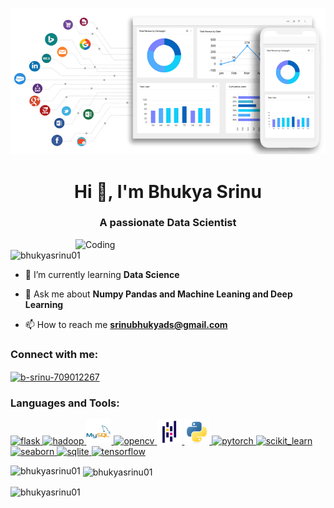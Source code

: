  [![MasterHead](https://raw.githubusercontent.com/SHWETADKULKARNI/SHWETADKULKARNI/main/Github%20Banner.gif)](https://github.com/BhukyaSrinu01)
<h1 align="center">Hi 👋, I'm Bhukya Srinu</h1>
<h3 align="center">A passionate Data Scientist</h3>
<img align='right' alt='Coding' width='400' src='https://cdn.dribbble.com/users/1162077/screenshots/3848914/programmer.gif'

<p align="left"> <img src="https://komarev.com/ghpvc/?username=bhukyasrinu01&label=Profile%20views&color=0e75b6&style=flat" alt="bhukyasrinu01" /> </p>

- 🌱 I’m currently learning **Data Science**

- 💬 Ask me about **Numpy   Pandas and Machine Leaning and Deep Learning**

- 📫 How to reach me **srinubhukyads@gmail.com**

<h3 align="left">Connect with me:</h3>
<p align="left">
<a href="https://linkedin.com/in/b-srinu-709012267" target="blank"><img align="center" src="https://raw.githubusercontent.com/rahuldkjain/github-profile-readme-generator/master/src/images/icons/Social/linked-in-alt.svg" alt="b-srinu-709012267" height="30" width="40" /></a>
</p>

<h3 align="left">Languages and Tools:</h3>
<p align="left"> <a href="https://flask.palletsprojects.com/" target="_blank" rel="noreferrer"> <img src="https://www.vectorlogo.zone/logos/pocoo_flask/pocoo_flask-icon.svg" alt="flask" width="40" height="40"/> </a> <a href="https://hadoop.apache.org/" target="_blank" rel="noreferrer"> <img src="https://www.vectorlogo.zone/logos/apache_hadoop/apache_hadoop-icon.svg" alt="hadoop" width="40" height="40"/> </a> <a href="https://www.mysql.com/" target="_blank" rel="noreferrer"> <img src="https://raw.githubusercontent.com/devicons/devicon/master/icons/mysql/mysql-original-wordmark.svg" alt="mysql" width="40" height="40"/> </a> <a href="https://opencv.org/" target="_blank" rel="noreferrer"> <img src="https://www.vectorlogo.zone/logos/opencv/opencv-icon.svg" alt="opencv" width="40" height="40"/> </a> <a href="https://pandas.pydata.org/" target="_blank" rel="noreferrer"> <img src="https://raw.githubusercontent.com/devicons/devicon/2ae2a900d2f041da66e950e4d48052658d850630/icons/pandas/pandas-original.svg" alt="pandas" width="40" height="40"/> </a> <a href="https://www.python.org" target="_blank" rel="noreferrer"> <img src="https://raw.githubusercontent.com/devicons/devicon/master/icons/python/python-original.svg" alt="python" width="40" height="40"/> </a> <a href="https://pytorch.org/" target="_blank" rel="noreferrer"> <img src="https://www.vectorlogo.zone/logos/pytorch/pytorch-icon.svg" alt="pytorch" width="40" height="40"/> </a> <a href="https://scikit-learn.org/" target="_blank" rel="noreferrer"> <img src="https://upload.wikimedia.org/wikipedia/commons/0/05/Scikit_learn_logo_small.svg" alt="scikit_learn" width="40" height="40"/> </a> <a href="https://seaborn.pydata.org/" target="_blank" rel="noreferrer"> <img src="https://seaborn.pydata.org/_images/logo-mark-lightbg.svg" alt="seaborn" width="40" height="40"/> </a> <a href="https://www.sqlite.org/" target="_blank" rel="noreferrer"> <img src="https://www.vectorlogo.zone/logos/sqlite/sqlite-icon.svg" alt="sqlite" width="40" height="40"/> </a> <a href="https://www.tensorflow.org" target="_blank" rel="noreferrer"> <img src="https://www.vectorlogo.zone/logos/tensorflow/tensorflow-icon.svg" alt="tensorflow" width="40" height="40"/> </a> </p>

<p><img align="left" src="https://github-readme-stats.vercel.app/api/top-langs?username=bhukyasrinu01&show_icons=true&locale=en&layout=compact" alt="bhukyasrinu01" /></p>

<p>&nbsp;<img align="center" src="https://github-readme-stats.vercel.app/api?username=bhukyasrinu01&show_icons=true&locale=en" alt="bhukyasrinu01" /></p>

<p><img align="center" src="https://github-readme-streak-stats.herokuapp.com/?user=bhukyasrinu01&" alt="bhukyasrinu01" /></p>
